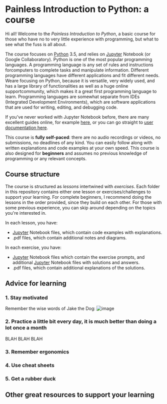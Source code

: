 # Painless Introduction to Python: a course
Hi all! 
Welcome to the _Painless Introduction to Python_, a basic course for those who have no to very little experience with programming, but what to see what the fuss is all about. 

The course focuses on [Python](https://www.python.org/) 3.5, and relies on [Jupyter](https://jupyter.org/) Notebook (or Google Collaboratory). Python is one of the most popular programming languages. A programming language is any set of rules and instructions forcomputers to complete tasks and manipulate information. Different programming languages have different applications and fit different needs. Weare focusing on Python, because it is versatile, very widely used, and has a large library of functionalities as well as a huge online supportcommunity, which makes it a great first programming language to learn. Programming languages are somewhat separate from IDEs (Integrated Development Environments), which are software applications that are used for writing, editing, and debugging code. 

If you've never worked with Jupyter Notebook before, there are many excellent guides online, for example [here](https://realpython.com/jupyter-notebook-introduction/), or you can go straight to [user documentation here](https://jupyter-notebook.readthedocs.io/en/latest/notebook.html/). 

This course is **fully self-paced**: there are no audio recordings or videos, no submissions, no deadlines of any kind. You can easily follow along with written explanations and code examples at your own speed. This course is also designed for **beginners** and assumes no previous knowledge of programming or any relevant concepts. 

## Course structure
The course is structured as _lessons_ intertwined with _exercises_. Each folder in this repository contains either one lesson or exercises/challenges to support your learning. For complete beginners, I recommend doing the lessons in the order provided, since they build on each other. For those with some previous experience, you can skip around depending on the topics you're interested in.

In each lesson, you have:
- [Jupyter](https://jupyter.org/) Notebook files, which contain code examples with explanations. 
- .pdf files, which contain additional notes and diagrams.

In each exercise, you have:
- [Jupyter](https://jupyter.org/) Notebook files which contain the exercise prompts, and additional [Jupyter](https://jupyter.org/) Notebook files with solutions and answers.
- .pdf files, which contain additional explanations of the solutions.

## Advice for learning
### 1. Stay motivated
Remember the wise words of Jake the Dog:
![image](https://github.com/akaszowska/Painless-Introduction-to-Python-course/assets/48135520/747c979d-9346-49e6-ac24-309b68ecc139)


### 2. Practice a little bit every day, it is much better than doing a lot once a month
BLAH BLAH BLAH

### 3. Remember ergonomics

### 4. Use cheat sheets

### 5. Get a rubber duck

## Other great resources to support your learning
